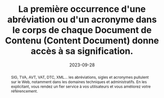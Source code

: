 ---
N: '5'
Rubrique: Contenus
title: La première occurrence d'une abréviation ou d'un acronyme dans le corps de chaque Document de Contenu (Content Document) donne accès à sa signification. 
detail: La première occurrence d'une abréviation ou d'un acronyme dans le corps de chaque page donne accès à sa signification. 
abstract: SIG, TVA, AVT, VAT, DTC, XML… les abréviations, sigles et acronymes pullulent sur le Web, notamment dans les domaines techniques et administratifs. En les explicitant, vous rendez un fier service à vos utilisateurs et vous améliorez votre référencement.
categories: [" Contenus"]
agrege: O4005-E004
opquast: '4 005'
indiceebook: '004'
description: "Règle n° 004"
before: "003"
weight: "004"
after: "005"
actif: '1'
layout: rules
date: 2023-09-28
tags: ["Accessibilité"]
objectif: [
    "Permettre à l’utilisateur d’accéder rapidement à la signification d’un sigle. ", 
    "Permettre l’exploitation du contenu par un robot (pour l’établissement d’un index des sigles). ", 
    "Favoriser le référencement du contenu.", 
    "Améliorer l’accessibilité des contenus aux personnes handicapées."
]
Meo: ["Au moins lors de la première apparition d’un sigle, acronyme ou abréviation dans la page, il s’agira de veiller à recourir à au moins l’une des méthodes ci-dessous :

    Expliciter sa signification au sein même du texte, par exemple : « une DTD (déclaration de type de document) ».
    Fournir un lien donnant accès à sa signification dans une page de glossaire ou via un affichage dynamique (bulle d’aide JavaScript).
    Baliser avec l’élément HTML abbr et renseigner l’attribut title de celui-ci pour indiquer sa signification.

La bonne pratique ne fait cette exigence que pour la première occurrence dans la page : cela peut être fait ou non pour les suivantes."]
Controle: ["Dans chaque page examinée, identifier visuellement chaque sigle, abréviation ou acronyme présent dans la page, puis vérifier, pour sa première occurrence dans la page, la présence, au moins :

    de sa signification immédiatement indiquée dans le contexte, par exemple entre parenthèses,
    d’un lien sur le sigle donnant accès à sa signification, par exemple dans un glossaire,
    ou de l’élément abbr doté d’un attribut title explicitant sa signification.
"]
epubcheck: 
ace: 
humancheck: true
Source: ["Opquast"]
Referentiel: [""]
Steps: ["Développement", "Conception", "Éditorial"]
---